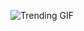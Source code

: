 ![Trending GIF](https://media1.giphy.com/media/v1.Y2lkPThiYjIxNzcyODJicDlqY2k1eDByOWN6cnNrZDlxb25qOXNuN256ZnNvcmwwemtqbyZlcD12MV9naWZzX3NlYXJjaCZjdD1n/CuuSHzuc0O166MRfjt/giphy.gif)

